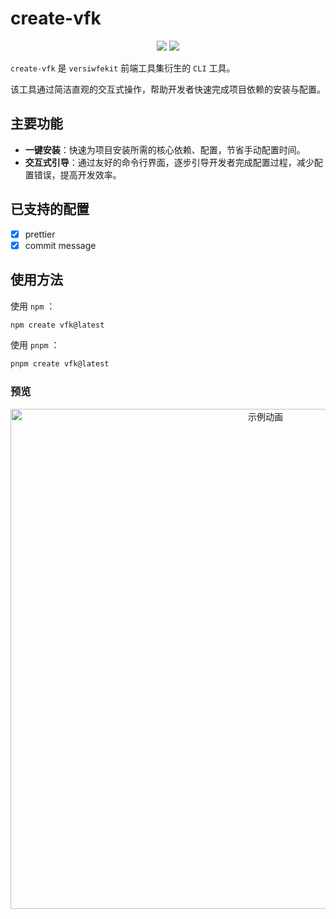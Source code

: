 # create-vfk

<div align="center">
    <img src="https://img.shields.io/npm/v/create-vfk?style=flat" />
    <img src="https://img.shields.io/npm/l/create-vfk" />
</div>

`create-vfk` 是 `versiwfekit` 前端工具集衍生的 `CLI` 工具。

该工具通过简洁直观的交互式操作，帮助开发者快速完成项目依赖的安装与配置。

## 主要功能

- **​一键安装**：快速为项目安装所需的核心依赖、配置，节省手动配置时间。
- **交互式引导**：通过友好的命令行界面，逐步引导开发者完成配置过程，减少配置错误，提高开发效率。

## 已支持的配置

- [x] prettier
- [x] commit message

## 使用方法

使用 `npm` ：

```sh
npm create vfk@latest
```

使用 `pnpm` ：

```sh
pnpm create vfk@latest
```

### 预览

<div align="center">

<img src="https://gcore.jsdelivr.net/gh/versiw/FavPic/images/202504071400157.gif" alt="示例动画" width="800" >

<div>
